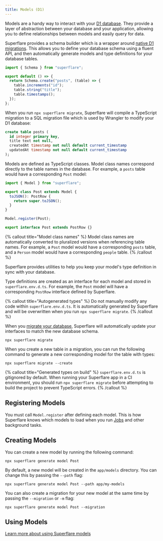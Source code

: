 ```yaml
---
title: Models (D1)
---
```


Models are a handy way to interact with your [D1 database](https://developers.cloudflare.com/d1/). They provide a layer of abstraction between your database and your application, allowing you to define relationships between models and easily query for data.

Superflare provides a schema builder which is a wrapper around [native D1 migrations](https://developers.cloudflare.com/d1/platform/migrations/). This allows you to define your database schema using a fluent API, and then automatically generate models and type definitions for your database tables.

```ts
import { Schema } from "superflare";

export default () => {
  return Schema.create("posts", (table) => {
    table.increments("id");
    table.string("title");
    table.timestamps();
  });
};
```

When you run `npx superflare migrate`, Superflare will compile a TypeScript migration to a SQL migration file which is used by Wrangler to modify your D1 database:

```sql
create table posts (
  id integer primary key,
  title text not null,
  createdAt timestamp not null default current_timestamp
  updatedAt timestamp not null default current_timestamp
);
```

Models are defined as TypeScript classes. Model class names correspond directly to the table names in the database. For example, a `posts` table would have a corresponding `Post` model:

```typescript
import { Model } from "superflare";

export class Post extends Model {
  toJSON(): PostRow {
    return super.toJSON();
  }
}

Model.register(Post);

export interface Post extends PostRow {}
```

{% callout title="Model class names" %}
Model class names are automatically converted to pluralized versions when referencing table names. For example, a `Post` model would have a corresponding `posts` table, and a `Person` model would have a corresponding `people` table.
{% /callout %}

Superflare provides utilities to help you keep your model's type definition in sync with your database.

Type definitions are created as an interface for each model and stored in `superflare.env.d.ts`. For example, the `Post` model will have a corresponding `PostRow` interface defined by Superflare.

{% callout title="Autogenerated types" %}
Do not manually modify any code within `superflare.env.d.ts`. It is automatically generated by Superflare and will be overwritten when you run `npx superflare migrate`.
{% /callout %}

When you [migrate your database](/database/migrations), Superflare will automatically update your interfaces to match the new database schema.

```
npx superflare migrate
```

When you create a new table in a migration, you can run the following command to generate a new corresponding model for the table with types:

```
npx superflare migrate --create
```

{% callout title="Generated types on build" %}
`superflare.env.d.ts` is gitignored by default. When running your Superflare app in a CI environment, you should run `npx superflare migrate` before attempting to build the project to prevent TypeScript errors.
{% /callout %}

## Registering Models

You must call `Model.register` after defining each model. This is how Superflare knows which models to load when you run [Jobs](/queues) and other background tasks.

## Creating Models

You can create a new model by running the following command:

```
npx superflare generate model Post
```

By default, a new model will be created in the `app/models` directory. You can change this by passing the `--path` flag:

```
npx superflare generate model Post --path app/my-models
```

You can also create a migration for your new model at the same time by passing the `--migration` or `-m` flag:

```
npx superflare generate model Post --migration
```

## Using Models

[Learn more about using Superflare models](/database/getting-started)
